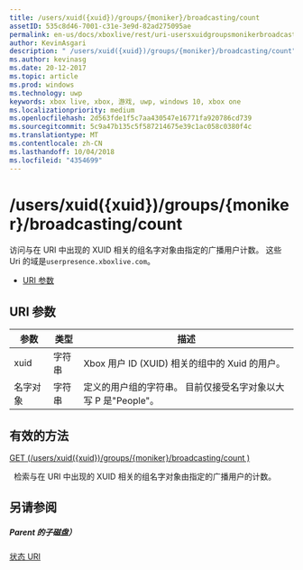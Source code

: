 ```yaml
---
title: /users/xuid({xuid})/groups/{moniker}/broadcasting/count
assetID: 535c8d46-7001-c31e-3e9d-82ad275095ae
permalink: en-us/docs/xboxlive/rest/uri-usersxuidgroupsmonikerbroadcastingcount.html
author: KevinAsgari
description: " /users/xuid({xuid})/groups/{moniker}/broadcasting/count"
ms.author: kevinasg
ms.date: 20-12-2017
ms.topic: article
ms.prod: windows
ms.technology: uwp
keywords: xbox live, xbox, 游戏, uwp, windows 10, xbox one
ms.localizationpriority: medium
ms.openlocfilehash: 2d563fde1f5c7aa430547e16771fa920786cd739
ms.sourcegitcommit: 5c9a47b135c5f587214675e39c1ac058c0380f4c
ms.translationtype: MT
ms.contentlocale: zh-CN
ms.lasthandoff: 10/04/2018
ms.locfileid: "4354699"
---
```

# <a name="usersxuidxuidgroupsmonikerbroadcastingcount"></a>/users/xuid({xuid})/groups/{moniker}/broadcasting/count
访问与在 URI 中出现的 XUID 相关的组名字对象由指定的广播用户计数。 这些 Uri 的域是`userpresence.xboxlive.com`。
 
  * [URI 参数](#ID4EV)
 
<a id="ID4EV"></a>

 
## <a name="uri-parameters"></a>URI 参数
 
| 参数| 类型| 描述| 
| --- | --- | --- | 
| xuid| 字符串| Xbox 用户 ID (XUID) 相关的组中的 Xuid 的用户。| 
| 名字对象| 字符串| 定义的用户组的字符串。 目前仅接受名字对象以大写 P 是"People"。| 
  
<a id="ID4E4B"></a>

 
## <a name="valid-methods"></a>有效的方法

[GET (/users/xuid({xuid})/groups/{moniker}/broadcasting/count )](uri-usersxuidgroupsmonikerbroadcastingcountget.md)

&nbsp;&nbsp;检索与在 URI 中出现的 XUID 相关的组名字对象由指定的广播用户的计数。
 
<a id="ID4EHC"></a>

 
## <a name="see-also"></a>另请参阅
 
<a id="ID4EJC"></a>

 
##### <a name="parent"></a>Parent 的子磁盘） 

[状态 URI](atoc-reference-presence.md)

   